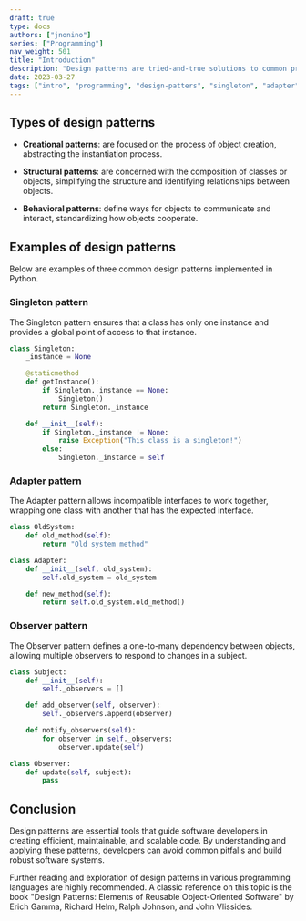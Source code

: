 ```yaml
---
draft: true
type: docs
authors: ["jnonino"]
series: ["Programming"]
nav_weight: 501
title: "Introduction"
description: "Design patterns are tried-and-true solutions to common problems that arise in software development. They represent best practices and are used to create organized, clean, and scalable code. This article covers various design patterns with examples in Python."
date: 2023-03-27
tags: ["intro", "programming", "design-patters", "singleton", "adapter", "observer"]
---
```


## Types of design patterns

- **Creational patterns**: are focused on the process of object creation, abstracting the instantiation process.

- **Structural patterns**: are concerned with the composition of classes or objects, simplifying the structure and identifying relationships between objects.

- **Behavioral patterns**: define ways for objects to communicate and interact, standardizing how objects cooperate.

## Examples of design patterns

Below are examples of three common design patterns implemented in Python.

### Singleton pattern

The Singleton pattern ensures that a class has only one instance and provides a global point of access to that instance.

```python
class Singleton:
    _instance = None

    @staticmethod
    def getInstance():
        if Singleton._instance == None:
            Singleton()
        return Singleton._instance

    def __init__(self):
        if Singleton._instance != None:
            raise Exception("This class is a singleton!")
        else:
            Singleton._instance = self
```

### Adapter pattern

The Adapter pattern allows incompatible interfaces to work together, wrapping one class with another that has the expected interface.

```python
class OldSystem:
    def old_method(self):
        return "Old system method"

class Adapter:
    def __init__(self, old_system):
        self.old_system = old_system

    def new_method(self):
        return self.old_system.old_method()
```

### Observer pattern

The Observer pattern defines a one-to-many dependency between objects, allowing multiple observers to respond to changes in a subject.

```python
class Subject:
    def __init__(self):
        self._observers = []

    def add_observer(self, observer):
        self._observers.append(observer)

    def notify_observers(self):
        for observer in self._observers:
            observer.update(self)

class Observer:
    def update(self, subject):
        pass
```

## Conclusion

Design patterns are essential tools that guide software developers in creating efficient, maintainable, and scalable code. By understanding and applying these patterns, developers can avoid common pitfalls and build robust software systems.

Further reading and exploration of design patterns in various programming languages are highly recommended. A classic reference on this topic is the book "Design Patterns: Elements of Reusable Object-Oriented Software" by Erich Gamma, Richard Helm, Ralph Johnson, and John Vlissides.
